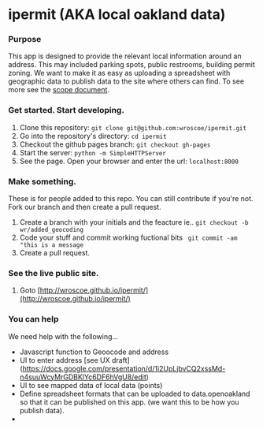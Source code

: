 # ipermit (AKA local oakland data)

### Purpose
This app is designed to provide the relevant local information around an address. This may included parking spots, public restrooms, building permit zoning.  We want to make it as easy as uploading a spreadsheet with geographic data to publish data to the site where others can find. To see more see the [scope document](https://docs.google.com/document/d/1Xz95ezYyW9-9LmqwWDgGYZ7oOqKxMT0vSq8YvDyJ3s8/edit#heading=h.e4y2whb3vfix). 


### Get started. Start developing.
1. Clone this repository: ``` git clone git@github.com:wroscoe/ipermit.git ```
2. Go into the repository's directory: ```cd ipermit```
3. Checkout the github pages branch: ```git checkout gh-pages```
4. Start the server:  ```python -m SimpleHTTPServer```
5. See the page. Open your browser and enter the url: ```localhost:8000```

### Make something.
These is for people added to this repo. You can still contribute if you're not. Fork our branch and then create a pull request.
1. Create a branch with your initials and the feacture ie.. ```git checkout -b wr/added_geocoding```
2. Code your stuff and commit working fuctional bits ``` git commit -am "this is a message```
3. Create a pull request.

### See the live public site.
1. Goto [http://wroscoe.github.io/ipermit/](http://wroscoe.github.io/ipermit/)


### You can help
We need help with the following...
* Javascript function to Geoocode and address
* UI to enter address [see UX draft] (https://docs.google.com/presentation/d/1i2UpLjbvCQ2xssMd-n4suuWcyMrGDBKlYc6DF6hVgU8/edit)
* UI to see mapped data of local data (points)
* Define spreadsheet formats that can be uploaded to data.openoakland so that it can be published on this app. (we want this to be how you publish data). 
* 








